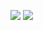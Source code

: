![](https://leetcard.jacoblin.cool/lapor?ext=contest)
![](https://leetcard.jacoblin.cool/lapor?ext=contest)
